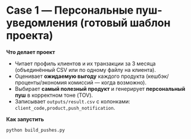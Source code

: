 
# Case 1 — Персональные пуш-уведомления (готовый шаблон проекта)

**Что делает проект**
- Читает профиль клиентов и их транзакции за 3 месяца (объединённый CSV или по одному файлу на клиента).
- Оценивает **ожидаемую выгоду** каждого продукта (кешбэк/проценты/экономия комиссий — когда возможно).
- Выбирает **самый полезный продукт** и генерирует **персональный пуш** в корректном тоне (TOV).
- Записывает `outputs/result.csv` с колонками: `client_code,product,push_notification`.


**Как запустить**
```bash
python build_pushes.py
```